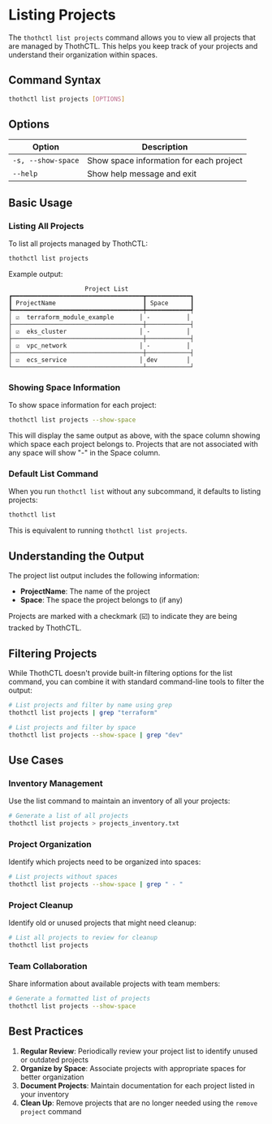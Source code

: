 # Listing Projects

The `thothctl list projects` command allows you to view all projects that are managed by ThothCTL. This helps you keep track of your projects and understand their organization within spaces.

## Command Syntax

```bash
thothctl list projects [OPTIONS]
```

## Options

| Option | Description |
|--------|-------------|
| `-s, --show-space` | Show space information for each project |
| `--help` | Show help message and exit |

## Basic Usage

### Listing All Projects

To list all projects managed by ThothCTL:

```bash
thothctl list projects
```

Example output:

```
                     Project List                    
┏━━━━━━━━━━━━━━━━━━━━━━━━━━━━━━━━━━━━┳━━━━━━━━━━━━┓
┃ ProjectName                        ┃ Space      ┃
┡━━━━━━━━━━━━━━━━━━━━━━━━━━━━━━━━━━━━╇━━━━━━━━━━━━┩
│ ☑️  terraform_module_example       │ -          │
├────────────────────────────────────┼────────────┤
│ ☑️  eks_cluster                    │ -          │
├────────────────────────────────────┼────────────┤
│ ☑️  vpc_network                    │ -          │
├────────────────────────────────────┼────────────┤
│ ☑️  ecs_service                    │ dev        │
└────────────────────────────────────┴────────────┘
```

### Showing Space Information

To show space information for each project:

```bash
thothctl list projects --show-space
```

This will display the same output as above, with the space column showing which space each project belongs to. Projects that are not associated with any space will show "-" in the Space column.

### Default List Command

When you run `thothctl list` without any subcommand, it defaults to listing projects:

```bash
thothctl list
```

This is equivalent to running `thothctl list projects`.

## Understanding the Output

The project list output includes the following information:

- **ProjectName**: The name of the project
- **Space**: The space the project belongs to (if any)

Projects are marked with a checkmark (☑️) to indicate they are being tracked by ThothCTL.

## Filtering Projects

While ThothCTL doesn't provide built-in filtering options for the list command, you can combine it with standard command-line tools to filter the output:

```bash
# List projects and filter by name using grep
thothctl list projects | grep "terraform"

# List projects and filter by space
thothctl list projects --show-space | grep "dev"
```

## Use Cases

### Inventory Management

Use the list command to maintain an inventory of all your projects:

```bash
# Generate a list of all projects
thothctl list projects > projects_inventory.txt
```

### Project Organization

Identify which projects need to be organized into spaces:

```bash
# List projects without spaces
thothctl list projects --show-space | grep " - "
```

### Project Cleanup

Identify old or unused projects that might need cleanup:

```bash
# List all projects to review for cleanup
thothctl list projects
```

### Team Collaboration

Share information about available projects with team members:

```bash
# Generate a formatted list of projects
thothctl list projects --show-space
```

## Best Practices

1. **Regular Review**: Periodically review your project list to identify unused or outdated projects
2. **Organize by Space**: Associate projects with appropriate spaces for better organization
3. **Document Projects**: Maintain documentation for each project listed in your inventory
4. **Clean Up**: Remove projects that are no longer needed using the `remove project` command
